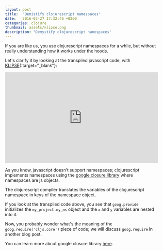 ```yaml
---
layout: post
title:  "Demistify clojurescript namespaces"
date:   2016-03-27 17:32:46 +0200
categories: clojure
thumbnail: assets/klipse.png
description: "Demystify clojurescript namespaces"
---
```


If you are like us, you use clojurescript namespaces for a while, but without really understanding how it works under the hoods.

Let's clarify it by looking at the transpiled javascript code, with [KLIPSE][app-url]{:target="_blank"}:

<iframe frameborder="0" width="100%" height="300px"
    src="http://app.klipse.tech/?cljs_in=(ns%20my-project.my-ns)%0A%0A(def%20x%201)%0A(def%20y%202)&js_only=1">
</iframe>

As you know, javascript doesn't support namespaces; clojurescript implements namespaces using the [google closure library](https://developers.google.com/closure/library/docs/gettingstarted#hello-closure) where namespaces are js objects.

The clojurescript compiler translates the variables of the clojurescript namespace in keys of the namespace object.

If you look at the transpiled code above, you see that `goog.provide` initializes the `my_project.my_ns` object and the `x` and `y` variables are nested into it. 

Now, you probably wonder what's the meaning of the `goog.require('cljs.core')` piece of code; we will discuss `goog.require` in another blog post. 

You can learn more about google closure library [here](https://developers.google.com/closure/library/docs/gettingstarted#hello-closure).

[app-url]: http://app.klipse.tech
